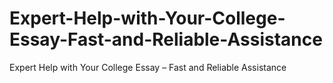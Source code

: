 # Expert-Help-with-Your-College-Essay-Fast-and-Reliable-Assistance
Expert Help with Your College Essay – Fast and Reliable Assistance
